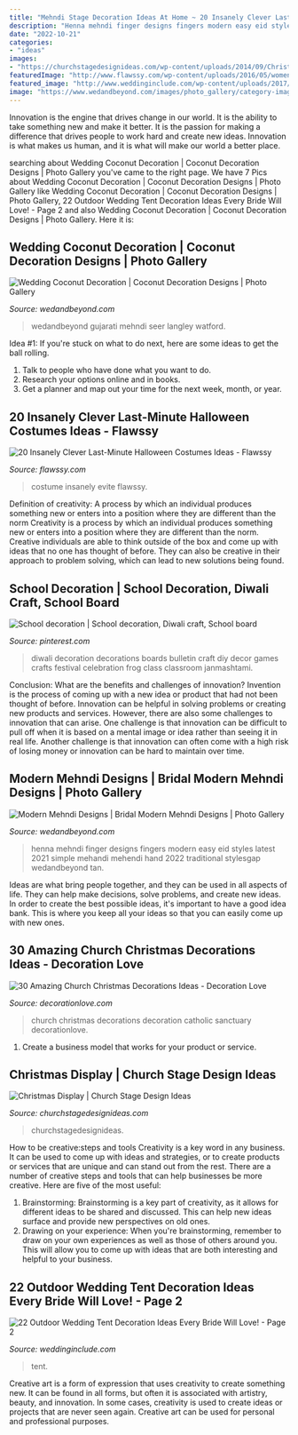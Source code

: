 ```yaml
---
title: "Mehndi Stage Decoration Ideas At Home ~ 20 Insanely Clever Last-minute Halloween Costumes Ideas"
description: "Henna mehndi finger designs fingers modern easy eid styles latest 2021 simple mehandi mehendi hand 2022 traditional stylesgap wedandbeyond tan"
date: "2022-10-21"
categories:
- "ideas"
images:
- "https://churchstagedesignideas.com/wp-content/uploads/2014/09/Christmas-Display-Stage-Design.jpg"
featuredImage: "http://www.flawssy.com/wp-content/uploads/2016/05/women-last-minute-costume.jpg"
featured_image: "http://www.weddinginclude.com/wp-content/uploads/2017/07/Babys-breath-and-fairy-lights-from-tented-Wedding-Ceremony.jpg"
image: "https://www.wedandbeyond.com/images/photo_gallery/category-images/1-17032603jpg.jpg"
---
```



Innovation is the engine that drives change in our world. It is the ability to take something new and make it better. It is the passion for making a difference that drives people to work hard and create new ideas. Innovation is what makes us human, and it is what will make our world a better place.

	

		
searching about Wedding Coconut Decoration | Coconut Decoration Designs | Photo Gallery you've came to the right page. We have 7 Pics about Wedding Coconut Decoration | Coconut Decoration Designs | Photo Gallery like Wedding Coconut Decoration | Coconut Decoration Designs | Photo Gallery, 22 Outdoor Wedding Tent Decoration Ideas Every Bride Will Love! - Page 2 and also Wedding Coconut Decoration | Coconut Decoration Designs | Photo Gallery. Here it is:
		
    
## Wedding Coconut Decoration | Coconut Decoration Designs | Photo Gallery

<img loading=lazy src="https://www.wedandbeyond.com/images/photo_gallery/category-images/1-17032603jpg.jpg" onerror="this.onerror=null;this.src='https://tse3.mm.bing.net/th?id=OIP._ZKHJyaU6d1fcJX7v02lLQHaLH&amp;pid=15.1';" alt="Wedding Coconut Decoration | Coconut Decoration Designs | Photo Gallery">

_Source: wedandbeyond.com_

>wedandbeyond gujarati mehndi seer langley watford. 

	

Idea #1:
If you're stuck on what to do next, here are some ideas to get the ball rolling.
1. Talk to people who have done what you want to do.
2. Research your options online and in books.
3. Get a planner and map out your time for the next week, month, or year.

    
## 20 Insanely Clever Last-Minute Halloween Costumes Ideas - Flawssy

<img loading=lazy src="http://www.flawssy.com/wp-content/uploads/2016/05/women-last-minute-costume.jpg" onerror="this.onerror=null;this.src='https://tse1.mm.bing.net/th?id=OIP.JIQcQEVEKaGgflLAM63IkwHaLH&amp;pid=15.1';" alt="20 Insanely Clever Last-Minute Halloween Costumes Ideas - Flawssy">

_Source: flawssy.com_

>costume insanely evite flawssy. 

	

Definition of creativity: A process by which an individual produces something new or enters into a position where they are different than the norm
Creativity is a process by which an individual produces something new or enters into a position where they are different than the norm. Creative individuals are able to think outside of the box and come up with ideas that no one has thought of before. They can also be creative in their approach to problem solving, which can lead to new solutions being found.

    
## School Decoration | School Decoration, Diwali Craft, School Board

<img loading=lazy src="https://i.pinimg.com/736x/02/34/45/023445d2724be9ba8de542952f21b6c6.jpg" onerror="this.onerror=null;this.src='https://tse1.mm.bing.net/th?id=OIP.WMtjTbP2SsY0icVTG5DiUwHaJ3&amp;pid=15.1';" alt="School decoration | School decoration, Diwali craft, School board">

_Source: pinterest.com_

>diwali decoration decorations boards bulletin craft diy decor games crafts festival celebration frog class classroom janmashtami. 

	

Conclusion: What are the benefits and challenges of innovation?
Invention is the process of coming up with a new idea or product that had not been thought of before. Innovation can be helpful in solving problems or creating new products and services. However, there are also some challenges to innovation that can arise. One challenge is that innovation can be difficult to pull off when it is based on a mental image or idea rather than seeing it in real life. Another challenge is that innovation can often come with a high risk of losing money or innovation can be hard to maintain over time.

    
## Modern Mehndi Designs | Bridal Modern Mehndi Designs | Photo Gallery

<img loading=lazy src="http://wedandbeyond.com/images/photo_gallery/category-images/trending13-17042422jpg.jpg" onerror="this.onerror=null;this.src='https://tse3.mm.bing.net/th?id=OIP.bcUP1JrHFFWzGP9JbOI_CwHaHa&amp;pid=15.1';" alt="Modern Mehndi Designs | Bridal Modern Mehndi Designs | Photo Gallery">

_Source: wedandbeyond.com_

>henna mehndi finger designs fingers modern easy eid styles latest 2021 simple mehandi mehendi hand 2022 traditional stylesgap wedandbeyond tan. 

	

Ideas are what bring people together, and they can be used in all aspects of life. They can help make decisions, solve problems, and create new ideas. In order to create the best possible ideas, it's important to have a good idea bank. This is where you keep all your ideas so that you can easily come up with new ones.

    
## 30 Amazing Church Christmas Decorations Ideas - Decoration Love

<img loading=lazy src="http://decorationlove.com/wp-content/uploads/2016/08/Cool-Church-Christmas-Decorations.jpg" onerror="this.onerror=null;this.src='https://tse3.mm.bing.net/th?id=OIP.WWjBezMN0JVOleu1sWm5AAHaLG&amp;pid=15.1';" alt="30 Amazing Church Christmas Decorations Ideas - Decoration Love">

_Source: decorationlove.com_

>church christmas decorations decoration catholic sanctuary decorationlove. 

	

1. Create a business model that works for your product or service.

    
## Christmas Display | Church Stage Design Ideas

<img loading=lazy src="https://churchstagedesignideas.com/wp-content/uploads/2014/09/Christmas-Display-Stage-Design.jpg" onerror="this.onerror=null;this.src='https://tse3.mm.bing.net/th?id=OIP.HuVi0Bu4WmNC_FfTUVIlwgHaCi&amp;pid=15.1';" alt="Christmas Display | Church Stage Design Ideas">

_Source: churchstagedesignideas.com_

>churchstagedesignideas. 

	

How to be creative:steps and tools
Creativity is a key word in any business. It can be used to come up with ideas and strategies, or to create products or services that are unique and can stand out from the rest.
There are a number of creative steps and tools that can help businesses be more creative. Here are five of the most useful: 
1. Brainstorming: Brainstorming is a key part of creativity, as it allows for different ideas to be shared and discussed. This can help new ideas surface and provide new perspectives on old ones. 
2. Drawing on your experience: When you're brainstorming, remember to draw on your own experiences as well as those of others around you. This will allow you to come up with ideas that are both interesting and helpful to your business. 

    
## 22 Outdoor Wedding Tent Decoration Ideas Every Bride Will Love! - Page 2

<img loading=lazy src="http://www.weddinginclude.com/wp-content/uploads/2017/07/Babys-breath-and-fairy-lights-from-tented-Wedding-Ceremony.jpg" onerror="this.onerror=null;this.src='https://tse3.mm.bing.net/th?id=OIP.eg0X59l4oMd0pAC09uq8WwHaLH&amp;pid=15.1';" alt="22 Outdoor Wedding Tent Decoration Ideas Every Bride Will Love! - Page 2">

_Source: weddinginclude.com_

>tent. 

	

Creative art is a form of expression that uses creativity to create something new. It can be found in all forms, but often it is associated with artistry, beauty, and innovation. In some cases, creativity is used to create ideas or projects that are never seen again. Creative art can be used for personal and professional purposes.

